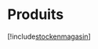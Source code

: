 # Produits

[!include[stockenmagasin](produits.stockenmagasin.autogen.md)]






































































